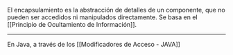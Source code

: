 El encapsulamiento es la abstracción de detalles de un componente, que no pueden ser accedidos ni manipulados directamente.
Se basa en el [[Principio de Ocultamiento de Información]].
***
En Java, a través de los [[Modificadores de Acceso - JAVA]]
